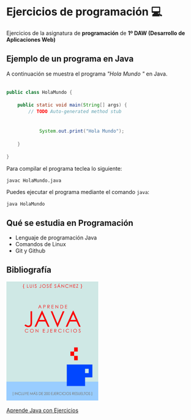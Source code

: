 # Ejercicios de programación :computer:

Ejercicios de la asignatura de **programación** de **1º DAW (Desarrollo de Aplicaciones Web)**

## Ejemplo de un programa en Java

A continuación se muestra el programa *"Hola Mundo "* en Java.

```java

public class HolaMundo {

	public static void main(String[] args) {
		// TODO Auto-generated method stub
			
		
			System.out.print("Hola Mundo");
			
	}

}

```

Para compilar el programa teclea lo siguiente:

``` console
javac HolaMundo.java

```

Puedes ejecutar el programa mediante el comando `java`:

``` console
java HolaMundo

```

## Qué se estudia en Programación

* Lenguaje de programación Java
* Comandos de Linux
* Git y Github

## Bibliografía

<img src = "imagenes/aprendejava.jpeg" width="240">

[Aprende Java con Ejercicios](https://leanpub.com/aprendejava)


